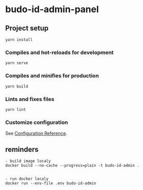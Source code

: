 # budo-id-admin-panel

## Project setup
```
yarn install
```

### Compiles and hot-reloads for development
```
yarn serve
```

### Compiles and minifies for production
```
yarn build
```

### Lints and fixes files
```
yarn lint
```

### Customize configuration
See [Configuration Reference](https://cli.vuejs.org/config/).

## reminders
    - build image localy
    docker build --no-cache --progress=plain -t budo-id-admin .


    - run docker localy
    docker run --env-file .env budo-id-admin